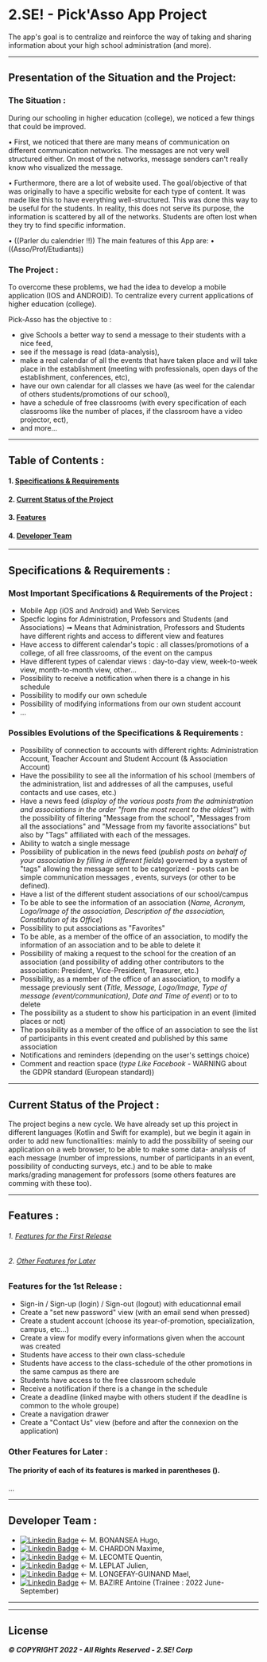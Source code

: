 # 2.SE! - Pick'Asso App Project
The app's goal is to centralize and reinforce the way of taking and sharing information about your high school administration (and more).

<!--
A few resources to get you started if this is your first Flutter project:
- [Lab: Write your first Flutter app](https://docs.flutter.dev/get-started/codelab)
- [Cookbook: Useful Flutter samples](https://docs.flutter.dev/cookbook)
For help getting started with Flutter development, view the [online documentation](https://docs.flutter.dev/), which offers tutorials, samples, guidance on mobile development, and a full API reference.
-->

-------------------------------------

## Presentation of the Situation and the Project:

### The Situation :
During our schooling in higher education (college), we noticed a few things that could be improved. 

  • First, we noticed that there are many means of communication on different communication networks. The messages are not very well structured either. On most of the networks, message senders can't really know who visualized the message.
  
  • Furthermore, there are a lot of website used. The goal/objective of that was originally to have a specific website for each type of content. It was made like this  to have everything well-structured. This was done this way to be useful for the students. In reality, this does not serve its purpose, the information is scattered by all of the networks. Students are often lost when they try to find specific information.


  • ((Parler du calendrier !!))
  The main features of this App are:
  • ((Asso/Prof/Etudiants))

### The Project :
To overcome these problems, we had the idea to develop a mobile application (IOS and ANDROID). To centralize every current applications of higher education (college).

Pick-Asso has the objective to :
   - give Schools a better way to send a message to their students with a nice feed, 
   - see if the message is read (data-analysis), 
   - make a real calendar of all the events that have taken place and will take place in the establishment (meeting with professionals, open days of the establishment, conferences, etc), 
   - have our own calendar for all classes we have (as weel for the calendar of others students/promotions of our school), 
   - have a schedule of free classrooms (with every specification of each classrooms like the number of places, if the classroom have a video projector, ect), 
   - and more...


-------------------------------------



## Table of Contents :
#### 1. [Specifications & Requirements](#specification-and-requirements)
#### 2. [Current Status of the Project](#current-status-project)
#### 3. [Features](#features)
#### 4. [Developer Team](#dev-team)



-------------------------------------



<a name="specification-and-requirements"></a>
## Specifications & Requirements :

### Most Important Specifications & Requirements of the Project :
- Mobile App (iOS and Android) and Web Services
- Specfic logins for Administration, Professors and Students (and Associations) ➟ Means that Administration, Professors and Students have different rights and access to different view and features
- Have access to different calendar's topic : all classes/promotions of a college, of all free classrooms, of the event on the campus
- Have different types of calendar views : day-to-day view, week-to-week view, month-to-month view, other...
- Possibility to receive a notification when there is a change in his schedule
- Possibility to modify our own schedule
- Possibility of modifying informations from our own student account
- ...

### Possibles Evolutions of the Specifications & Requirements :
- Possibility of connection to accounts with different rights: Administration Account, Teacher Account and Student Account (& Association Account)
- Have the possibility to see all the information of his school (members of the administration, list and addresses of all the campuses, useful contacts and use cases, etc.)
- Have a news feed (*display of the various posts from the administration and associations in the order "from the most recent to the oldest"*) with the possibility of filtering "Message from the school", "Messages from all the associations" and "Message from my favorite associations" but also by "Tags" affiliated with each of the messages.
- Ability to watch a single message
- Possibility of publication in the news feed (*publish posts on behalf of your association by filling in different fields*) governed by a system of "tags" allowing the message sent to be categorized - posts can be simple communication messages , events, surveys (or other to be defined).
- Have a list of the different student associations of our school/campus
- To be able to see the information of an association (*Name, Acronym, Logo/Image of the association, Description of the association, Constitution of its Office*)
- Possibility to put associations as "Favorites"
- To be able, as a member of the office of an association, to modify the information of an association and to be able to delete it
- Possibility of making a request to the school for the creation of an association (and possibility of adding other contributors to the association: President, Vice-President, Treasurer, etc.)
- Possibility, as a member of the office of an association, to modify a message previously sent (*Title, Message, Logo/Image, Type of message (event/communication), Date and Time of event*) or to to delete
- The possibility as a student to show his participation in an event (limited places or not)
- The possibility as a member of the office of an association to see the list of participants in this event created and published by this same association
- Notifications and reminders (depending on the user's settings choice)
- Comment and reaction space (*type Like Facebook* - WARNING about the GDPR standard (European standard))

<!--
- Possibilité de connection a des comptes ayant des droits différents : Compte d'Aministration, Compte de Professeur et Compte d'Étudiants (& Compte d'Association)
- Avoir la possibilité de voir toutes les informations de son école (membres de l'administration, liste et adresses de tous les campus, contacts utiles et cas d'utilisation, etc)
- Avoir un fil d'actualités (*affichage des différents posts de l'administration et des associations dans l'ordre "du plus récent au plus ancien"*) avec la possibilité de filtrer "Message de l'école",  "Messages de toutes les associations" et "Message de mes associations favorites" mais aussi par "Tags" affiliés à chacun des messages.
- Possibilité de regarder un seul et unique message
- Possibilité de publication dans le fil d'actualités (*publier des posts au nom de son association en remplissant différents champs*) régit par un système de "tags" permettant de catégorisé le message envoyé - les posts peuvent être des simples messages de communication, des évènements, des sondages (ou autre à definir).
- Avoir un listing des différentes associations étudiantes de notre école/campus
- Pouvoir voir les informations d'une association (*Nom, Sigle, Logo/Image de l'association, Description de l'association, Constitution de son Bureau*)
- Possibilité de mettre des associations en tant que "Favorites"
- Pouvoir, en tant que membre du bureau d'une association, modifier les informations d'une association et pouvoir la supprimer
- Possibilité de faire une demande auprès de l'école pour la création d'une association (et possibilité de rajouter d'autres contributeurs à l'association : Président, Vice-Président, Trésorier, etc)
- Possibilité, en tant que membre du bureau d'une association, de modifier un message précédemment envoyé (*Titre, Message, Logo/Image, Type de message (évènement/communication), Date et Heure d'évènement*) ou de le supprimer
- La possibilité en tant qu'étudiant de montrer sa participation à un événement (places limités ou non) 
- La possibilité en tant que membre du bureau d'une association de voir la liste des participant à cet événement créé et publié par cette même association
- Notifications et rappels (en fonctions du choix de l'utilisateur)
- Espace commentaire et réaction (*type Like Facebook* - WARNING à propos de la norme RGPD (norme Européenne))
-->



-------------------------------------



<a name="current-status-project"></a>
## Current Status of the Project :
The project begins a new cycle. 
We have already set up this project in different languages (Kotlin and Swift for example), but we begin it again in order to add new functionalities: mainly to add the possibility of seeing our application on a web browser, to be able to make some data- analysis of each message (number of impressions, number of participants in an event, possibility of conducting surveys, etc.) and to be able to make marks/grading management for professors (some others features are comming with these too).



-------------------------------------



<a name="features"></a>
## Features :
###### 1. [Features for the First Release](#features-1st-release)
###### 2. [Other Features for Later](#other-features)



<a name="features-1st-release"></a>
### Features for the 1st Release :
- Sign-in / Sign-up (login) / Sign-out (logout) with educationnal email
- Create a "set new password" view (with an email send when pressed)
- Create a student account (choose its year-of-promotion, specialization, campus, etc...)
- Create a view for modify every informations given when the account was created
- Students have access to their own class-schedule
- Students have access to the class-schedule of the other promotions in the same campus as there are
- Students have access to the free classroom schedule
- Receive a notification if there is a change in the schedule
- Create a deadline (linked maybe with others student if the deadline is common to the whole groupe)
- Create a navigation drawer
- Create a "Contact Us" view (before and after the connexion on the application)



<a name="other-features"></a>
### Other Features for Later :
#### The priority of each of its features is marked in parentheses ().
...



-------------------------------------



<a name="dev-team"></a>
## Developer Team :
  - [![Linkedin Badge](https://img.shields.io/badge/LinkedIn-0077B5?style=for-the-badge&logo=linkedin&logoColor=white)](https://www.linkedin.com/in/hugo-bonansea-a284ba18a/) ← M. BONANSEA Hugo,
  - [![Linkedin Badge](https://img.shields.io/badge/LinkedIn-0077B5?style=for-the-badge&logo=linkedin&logoColor=white)](https://www.linkedin.com/in/maxime-chardon-4b9846183/) ← M. CHARDON Maxime,
  - [![Linkedin Badge](https://img.shields.io/badge/LinkedIn-0077B5?style=for-the-badge&logo=linkedin&logoColor=white)](https://www.linkedin.com/in/quentin-lecomte-542234162/) ← M. LECOMTE Quentin,
  - [![Linkedin Badge](https://img.shields.io/badge/LinkedIn-0077B5?style=for-the-badge&logo=linkedin&logoColor=white)](https://www.linkedin.com/in/julien-leplat/) ← M. LEPLAT Julien,
  - [![Linkedin Badge](https://img.shields.io/badge/LinkedIn-0077B5?style=for-the-badge&logo=linkedin&logoColor=white)](https://www.linkedin.com/in/mael-longefay-guinand/) ← M. LONGEFAY-GUINAND Mael,
  - [![Linkedin Badge](https://img.shields.io/badge/LinkedIn-0077B5?style=for-the-badge&logo=linkedin&logoColor=white)](https://www.linkedin.com/in/antoine-bazire-2b7454233/) ← M. BAZIRE Antoine (Trainee : 2022 June-September)



-------------------------------------
-------------------------------------



## License
***© COPYRIGHT 2022 - All Rights Reserved - 2.SE! Corp***  
